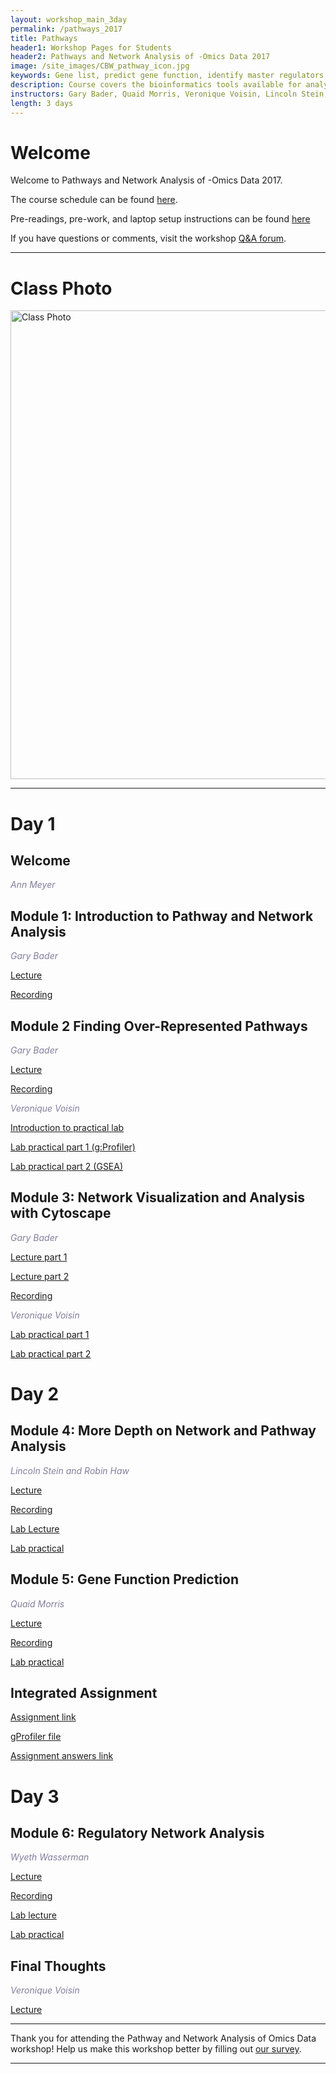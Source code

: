 ```yaml
---
layout: workshop_main_3day
permalink: /pathways_2017
title: Pathways
header1: Workshop Pages for Students
header2: Pathways and Network Analysis of -Omics Data 2017
image: /site_images/CBW_pathway_icon.jpg
keywords: Gene list, predict gene function, identify master regulators
description: Course covers the bioinformatics tools available for analyzing and conducting pathway and network analysis on a gene list. 
instructors: Gary Bader, Quaid Morris, Veronique Voisin, Lincoln Stein, Robin Haw, Wyeth Wasserman
length: 3 days
---
```

# Welcome <a id="welcome"></a>

Welcome to Pathways and Network Analysis of -Omics Data 2017.  

The course schedule can be found [here](https://bioinformaticsdotca.github.io/pathways_2017_schedule).

Pre-readings, pre-work, and laptop setup instructions can be found [here](https://bioinformaticsdotca.github.io/pathways_2017_prework)

If you have questions or comments, visit the workshop [Q&A forum](https://noteapp.com/Path2017).

***

# Class Photo
 
<img src="https://github.com/bioinformaticsdotca/Pathways_2017/blob/master/DSC_0177.jpeg?raw=true" alt="Class Photo" width="750" />

***  

# Day 1 <a id="day1"></a>

##  Welcome 

  *<font color="#827e9c">Ann Meyer</font>* 

##  Module 1: Introduction to Pathway and Network Analysis 

  *<font color="#827e9c">Gary Bader</font>*
  
  [Lecture](https://drive.google.com/a/bioinformatics.ca/file/d/1bD6XL62y5dSsWTR13Im-Vhf1RAddguxR/view?usp=sharing)   
  
  [Recording](https://youtu.be/lcfrqe3gvr4)  
    
##  Module 2 Finding Over-Represented Pathways 

  *<font color="#827e9c">Gary Bader</font>*
  
  [Lecture](https://drive.google.com/a/bioinformatics.ca/file/d/1lazqrC-xS0GKz05erNOxQx8rmCQgcEm9/view?usp=sharing) 
  
  [Recording](https://youtu.be/LyY_42YV2LM)  
  
  *<font color="#827e9c">Veronique Voisin</font>*  

[Introduction to practical lab](https://drive.google.com/a/bioinformatics.ca/file/d/10BBEbPjol06-PJgXvXtobeQc_t6fduZa/view?usp=sharing)  

[Lab practical part 1 (g:Profiler)](http://bioinformaticsdotca.github.io/pathways_2017_module2_lab_1)    

[Lab practical part 2 (GSEA)](http://bioinformaticsdotca.github.io//pathways_2017_module2_lab_2)    
  
## Module 3: Network Visualization and Analysis with Cytoscape 

 *<font color="#827e9c">Gary Bader</font>*  
  
 [Lecture part 1](https://drive.google.com/a/bioinformatics.ca/file/d/18iJJ5F8kISfdmzHcgLtiqnVRFR3G_T1V/view?usp=sharing)  
    
 [Lecture part 2](https://drive.google.com/a/bioinformatics.ca/file/d/1bIGReR1FsxfygXGLiGUvlPmjLJ_DPCcV/view?usp=sharing) 
 
 [Recording](https://youtu.be/DRbipdUSqyk)  
 
 *<font color="#827e9c">Veronique Voisin</font>*  
 
[Lab practical part 1](http://bioinformaticsdotca.github.io/pathways_2017_module3_lab_1)   

[Lab practical part 2](http://bioinformaticsdotca.github.io/pathways_2017_module3_lab_2)  


# Day 2 <a id="day2"></a>

##  Module 4: More Depth on Network and Pathway Analysis 

  *<font color="#827e9c">Lincoln Stein and Robin Haw</font>*
  
  [Lecture](https://drive.google.com/a/bioinformatics.ca/file/d/1OCFNdimk-oOKg9WqfvV4xcKdGrLRH90q/view?usp=sharing)  
  
  [Recording](https://youtu.be/_4IvL1VAtmU)  
  
  [Lab Lecture](https://drive.google.com/a/bioinformatics.ca/file/d/1-riN1igtKDG6rIyfr-W5nuanKt-yexcj/view?usp=sharing)
  
  [Lab practical](http://bioinformaticsdotca.github.io/pathways_2017_module4_lab)


##  Module 5: Gene Function Prediction  

  *<font color="#827e9c">Quaid Morris</font>*
  
  [Lecture](https://drive.google.com/a/bioinformatics.ca/file/d/12nmOe5X8oIervzZkreo_IYs3xGK63q9a/view?usp=sharing)  
  
  [Recording](https://youtu.be/O1E2prJ90h8)  
  
  [Lab practical](http://bioinformaticsdotca.github.io/pathways_2017_module5)  
  
  
## Integrated Assignment

[Assignment link](http://bioinformaticsdotca.github.io/pathways_2017_IA) 

[gProfiler file](https://github.com/bioinformaticsdotca/Pathways_2017/raw/master/integrated_assignment_1/hsapiens.pathways.NAME.gmt)  

[Assignment answers link](http://bioinformaticsdotca.github.io/pathways_2017_IA_answers) 

# Day 3 <a id="day3"></a>

## Module 6: Regulatory Network Analysis 

*<font color="#827e9c">Wyeth Wasserman</font>*
  
  [Lecture](https://drive.google.com/a/bioinformatics.ca/file/d/1VCnj0LR1S2pEpQris8sUMxNiayiI-DOG/view?usp=sharing)  
  
  [Recording](https://youtu.be/c1TT_ByIWXI)
  
  [Lab lecture](https://drive.google.com/a/bioinformatics.ca/file/d/1L2On49MXkwEtEGG6nM6u0-k0EIy4noZ2/view?usp=sharing)  
  
  [Lab practical](http://bioinformaticsdotca.github.io/pathways_2017_module6) 

## Final Thoughts  

*<font color="#827e9c">Veronique Voisin</font>*   

[Lecture](https://bioinformatics.ca/pathways-2017-modfinal)  

***

Thank you for attending the Pathway and Network Analysis of Omics Data workshop! Help us make this workshop better by filling out [our survey](https://goo.gl/forms/OdQOFQJB3AJlgCg22).

***

